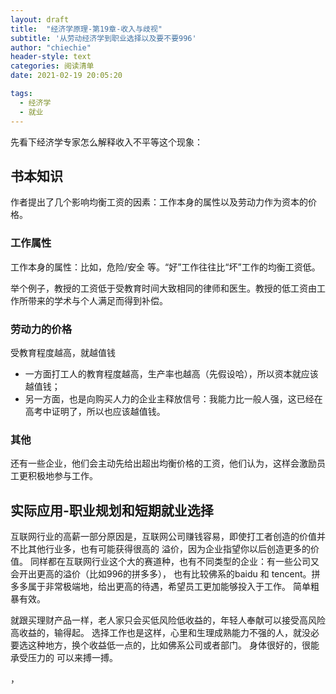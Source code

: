 ```yaml
---
layout: draft
title:  "经济学原理-第19章-收入与歧视"
subtitle: '从劳动经济学到职业选择以及要不要996'
author: "chiechie"
header-style: text
categories: 阅读清单
date: 2021-02-19 20:05:20

tags:
  - 经济学
  - 就业
---
```


先看下经济学专家怎么解释收入不平等这个现象：

## 书本知识

作者提出了几个影响均衡工资的因素：工作本身的属性以及劳动力作为资本的价格。

### 工作属性

工作本身的属性：比如，危险/安全 等。“好”工作往往比“坏”工作的均衡工资低。 

举个例子，教授的工资低于受教育时间大致相同的律师和医生。教授的低工资由工作所带来的学术与个人满足而得到补偿。


### 劳动力的价格
受教育程度越高，就越值钱
  - 一方面打工人的教育程度越高，生产率也越高（先假设哈），所以资本就应该越值钱；
  - 另一方面，也是向购买人力的企业主释放信号：我能力比一般人强，这已经在高考中证明了，所以也应该越值钱。

### 其他
还有一些企业，他们会主动先给出超出均衡价格的工资，他们认为，这样会激励员工更积极地参与工作。

## 实际应用-职业规划和短期就业选择

互联网行业的高薪一部分原因是，互联网公司赚钱容易，即使打工者创造的价值并不比其他行业多，也有可能获得很高的
溢价，因为企业指望你以后创造更多的价值。
同样都在互联网行业这个大的赛道种，也有不同类型的企业：有一些公司又会开出更高的溢价（比如996的拼多多），
也有比较佛系的baidu 和 tencent。拼多多属于非常极端地，给出更高的待遇，希望员工更加能够投入于工作。
简单粗暴有效。

就跟买理财产品一样，老人家只会买低风险低收益的，年轻人奉献可以接受高风险高收益的，输得起。
选择工作也是这样，心里和生理成熟能力不强的人，就没必要选这种地方，换个收益低一点的，比如佛系公司或者部门。
身体很好的，很能承受压力的 可以来搏一搏。

，